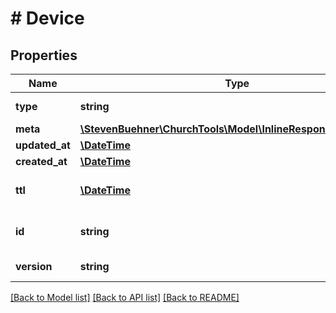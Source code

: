 # # Device

## Properties

Name | Type | Description | Notes
------------ | ------------- | ------------- | -------------
**type** | **string** | Device Type | [optional]
**meta** | [**\StevenBuehner\ChurchTools\Model\InlineResponse20074Meta**](InlineResponse20074Meta.md) |  | [optional]
**updated_at** | [**\DateTime**](\DateTime.md) |  | [optional]
**created_at** | [**\DateTime**](\DateTime.md) |  | [optional]
**ttl** | [**\DateTime**](\DateTime.md) | Time To Live of Device | [optional]
**id** | **string** | Device ID generated by Firebase | [optional]
**version** | **string** | Used App Version | [optional]

[[Back to Model list]](../../README.md#models) [[Back to API list]](../../README.md#endpoints) [[Back to README]](../../README.md)
